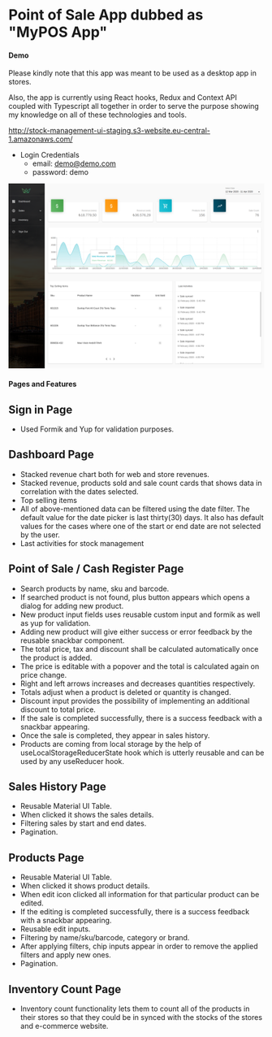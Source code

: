 # Point of Sale App dubbed as "MyPOS App"

#### Demo 
Please kindly note that this app was meant to be used as a desktop app in stores.

Also, the app is currently using React hooks, Redux and Context API coupled with Typescript all together in order to serve the purpose showing my knowledge on all of these technologies and tools.

http://stock-management-ui-staging.s3-website.eu-central-1.amazonaws.com/

- Login Credentials 
  - email: demo@demo.com
  - password: demo

![Dashboard Page](dashboard-page.png)


#### Pages and Features

## Sign in Page
  - Used Formik and Yup for validation purposes.
  
## Dashboard Page
  - Stacked revenue chart both for web and store revenues.
  - Stacked revenue, products sold and sale count cards that shows data in correlation with the dates selected.
  - Top selling items 
  - All of above-mentioned data can be filtered using the date filter. The default value for the date picker is last thirty(30) days. It also has default values for the cases where one of the start or end date are not selected by the user.
  - Last activities for stock management 
  
## Point of Sale / Cash Register Page
  - Search products by name, sku and barcode.
  - If searched product is not found, plus button appears which opens a dialog for adding new product.
  - New product input fields uses reusable custom input and formik as well as yup for validation.
  - Adding new product will give either success or error feedback by the reusable snackbar component.
  - The total price, tax and discount shall be calculated automatically once the product is added.
  - The price is editable with a popover and the total is calculated again on price change. 
  - Right and left arrows increases and decreases quantities respectively.
  - Totals adjust when a product is deleted or quantity is changed.
  - Discount input provides the possibility of implementing an additional discount to total price.
  - If the sale is completed successfully, there is a success feedback with a snackbar appearing.
  - Once the sale is completed, they appear in sales history. 
  - Products are coming from local storage by the help of useLocalStorageReducerState hook which is utterly reusable and can be used by any useReducer hook. 

## Sales History Page
  - Reusable Material UI Table.
  - When clicked it shows the sales details.
  - Filtering sales by start and end dates.
  - Pagination.

## Products Page
  - Reusable Material UI Table.
  - When clicked it shows product details.
  - When edit icon clicked all information for that particular product can be edited.
  - If the editing is completed successfully, there is a success feedback with a snackbar appearing.
  - Reusable edit inputs.
  - Filtering by name/sku/barcode, category or brand.
  - After applying filters, chip inputs appear in order to remove the applied filters and apply new ones.
  - Pagination.

## Inventory Count Page
 - Inventory count functionality lets them to count all of the products in their stores so that they could be in synced with the stocks of the stores and e-commerce website.

